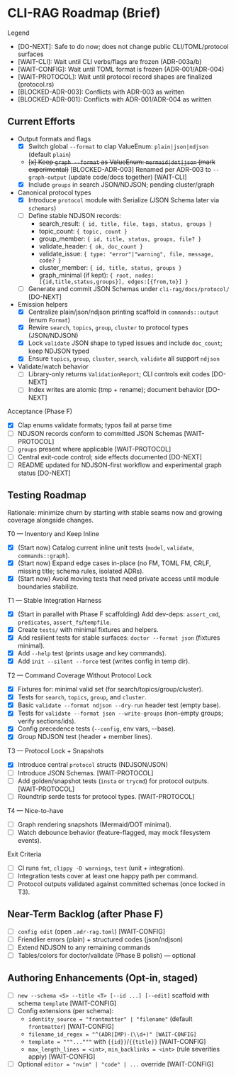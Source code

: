  # CLI-RAG Roadmap (Brief)

Legend
- [DO-NEXT]: Safe to do now; does not change public CLI/TOML/protocol surfaces
- [WAIT-CLI]: Wait until CLI verbs/flags are frozen (ADR-003a/b)
- [WAIT-CONFIG]: Wait until TOML format is frozen (ADR-001/ADR-004)
- [WAIT-PROTOCOL]: Wait until protocol record shapes are finalized (protocol.rs)
- [BLOCKED-ADR-003]: Conflicts with ADR-003 as written
- [BLOCKED-ADR-001]: Conflicts with ADR-001/ADR-004 as written

## Current Efforts 

- Output formats and flags
  - [x] Switch global `--format` to clap ValueEnum: `plain|json|ndjson` (default `plain`)
  - ~~[x] Keep `graph --format` as ValueEnum: `mermaid|dot|json` (mark experimental)~~ [BLOCKED-ADR-003] Renamed per ADR-003 to `--graph-output` (update code/docs together) [WAIT-CLI]
  - [x] Include `groups` in search JSON/NDJSON; pending cluster/graph
- Canonical protocol types
  - [x] Introduce `protocol` module with Serialize (JSON Schema later via `schemars`)
  - [ ] Define stable NDJSON records:
    - search_result: `{ id, title, file, tags, status, groups }`
    - topic_count: `{ topic, count }`
    - group_member: `{ id, title, status, groups, file? }`
    - validate_header: `{ ok, doc_count }`
    - validate_issue: `{ type: "error"|"warning", file, message, code? }`
    - cluster_member: `{ id, title, status, groups }`
    - graph_minimal (if kept): `{ root, nodes:[{id,title,status,groups}], edges:[{from,to}] }`
  - [ ] Generate and commit JSON Schemas under `cli-rag/docs/protocol/` [DO-NEXT]
- Emission helpers
  - [x] Centralize plain/json/ndjson printing scaffold in `commands::output` (enum `Format`)
  - [x] Rewire `search`, `topics`, `group`, `cluster` to protocol types (JSON/NDJSON)
  - [x] Lock `validate` JSON shape to typed issues and include `doc_count`; keep NDJSON typed
  - [x] Ensure `topics`, `group`, `cluster`, `search`, `validate` all support `ndjson`
- Validate/watch behavior
  - [ ] Library-only returns `ValidationReport`; CLI controls exit codes [DO-NEXT]
  - [ ] Index writes are atomic (tmp + rename); document behavior [DO-NEXT]
  
Acceptance (Phase F)
- [x] Clap enums validate formats; typos fail at parse time
- [ ] NDJSON records conform to committed JSON Schemas [WAIT-PROTOCOL]
- [ ] `groups` present where applicable [WAIT-PROTOCOL]
- [ ] Central exit-code control; side effects documented [DO-NEXT]
- [ ] README updated for NDJSON-first workflow and experimental graph status [DO-NEXT]

## Testing Roadmap 

Rationale: minimize churn by starting with stable seams now and growing coverage alongside changes.

T0 — Inventory and Keep Inline
- [x] (Start now) Catalog current inline unit tests (`model`, `validate`, `commands::graph`).
- [x] (Start now) Expand edge cases in-place (no FM, TOML FM, CRLF, missing title; schema rules, isolated ADRs).
- [x] (Start now) Avoid moving tests that need private access until module boundaries stabilize.

T1 — Stable Integration Harness
- [x] (Start in parallel with Phase F scaffolding) Add dev-deps: `assert_cmd`, `predicates`, `assert_fs`/`tempfile`.
- [x] Create `tests/` with minimal fixtures and helpers.
- [x] Add resilient tests for stable surfaces: `doctor --format json` (fixtures minimal).
- [x] Add `--help` test (prints usage and key commands).
- [x] Add `init --silent --force` test (writes config in temp dir).

 T2 — Command Coverage Without Protocol Lock
  - [x] Fixtures for: minimal valid set (for search/topics/group/cluster).
  - [x] Tests for `search`, `topics`, `group`, and `cluster`.
  - [x] Basic `validate --format ndjson --dry-run` header test (empty base).
  - [x] Tests for `validate --format json --write-groups` (non-empty groups; verify sections/ids).
  - [x] Config precedence tests (`--config`, env vars, --base).
  - [x] Group NDJSON test (header + member lines).

T3 — Protocol Lock + Snapshots
- [X] Introduce central `protocol` structs (NDJSON/JSON)
- [ ] Introduce JSON Schemas. [WAIT-PROTOCOL]
- [ ] Add golden/snapshot tests (`insta` or `trycmd`) for protocol outputs. [WAIT-PROTOCOL]
- [ ] Roundtrip serde tests for protocol types. [WAIT-PROTOCOL]

T4 — Nice-to-have
- [ ] Graph rendering snapshots (Mermaid/DOT minimal).
- [ ] Watch debounce behavior (feature-flagged, may mock filesystem events).

Exit Criteria
- [ ] CI runs `fmt`, `clippy -D warnings`, `test` (unit + integration).
- [ ] Integration tests cover at least one happy path per command.
- [ ] Protocol outputs validated against committed schemas (once locked in T3).

## Near-Term Backlog (after Phase F)
- [ ] `config edit` (open `.adr-rag.toml`) [WAIT-CONFIG]
- [ ] Friendlier errors (plain) + structured codes (json/ndjson)
- [ ] Extend NDJSON to any remaining commands
- [ ] Tables/colors for doctor/validate (Phase B polish) — optional

## Authoring Enhancements (Opt-in, staged)
- [ ] `new --schema <S> --title <T> [--id ...] [--edit]` scaffold with schema `template` [WAIT-CONFIG]
- [ ] Config extensions (per schema):
  - `identity_source = "frontmatter" | "filename"` (default `frontmatter`) [WAIT-CONFIG]
  - `filename_id_regex = "^(ADR|IMP)-(\\d+)" [WAIT-CONFIG]`
  - `template = """..."""` with `{{id}}`/`{{title}}` [WAIT-CONFIG]
  - `max_length_lines = <int>`, `min_backlinks = <int>` (rule severities apply) [WAIT-CONFIG]
- [ ] Optional `editor = "nvim" | "code" | ...` override [WAIT-CONFIG]
